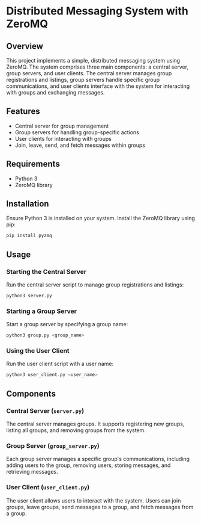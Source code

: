 # Distributed Messaging System with ZeroMQ

## Overview

This project implements a simple, distributed messaging system using ZeroMQ. The system comprises three main components: a central server, group servers, and user clients. The central server manages group registrations and listings, group servers handle specific group communications, and user clients interface with the system for interacting with groups and exchanging messages.

## Features

- Central server for group management
- Group servers for handling group-specific actions
- User clients for interacting with groups
- Join, leave, send, and fetch messages within groups

## Requirements

- Python 3
- ZeroMQ library

## Installation

Ensure Python 3 is installed on your system. Install the ZeroMQ library using pip:

```bash
pip install pyzmq
```

## Usage
### Starting the Central Server
Run the central server script to manage group registrations and listings:
```bash
python3 server.py
```

### Starting a Group Server
Start a group server by specifying a group name:
```bash
python3 group.py <group_name>
```

### Using the User Client
Run the user client script with a user name:
```bash
python3 user_client.py <user_name>
```

## Components

### Central Server (`server.py`)
The central server manages groups. It supports registering new groups, listing all groups, and removing groups from the system.

### Group Server (`group_server.py`)
Each group server manages a specific group's communications, including adding users to the group, removing users, storing messages, and retrieving messages.

### User Client (`user_client.py`)
The user client allows users to interact with the system. Users can join groups, leave groups, send messages to a group, and fetch messages from a group.

